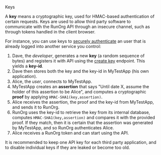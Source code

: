 Keys

A **key** means a cryptographic key, used for HMAC-based
authentication of certain requests. Keys are used to allow third party
software to communicate with the RunOrg API through an insecure
channel, such as through tokens handled in the client browser.

For instance, you can use keys to [securely authenticate](/docs/#/contact/hmac.js) 
an user that is already logged into another service you control:

1. Dave, the _developer_, generates a new **key** (a random sequence
   of bytes) and registers it with API using the [create
   key](/docs/#/key/create.js) endpoint. This yields a **key-id**.
2. Dave then stores both the key and the key-id in MyTestApp (his own
   application).
3. Alice, the _user_, connects to MyTestApp.  
4. MyTestApp creates an **assertion** that says "Until date X, assume
   the holder of this assertion to be Alice", and computes a
   cryptographic **proof** by applying `HMAC-SHA1(key,assertion)`.
5. Alice receives the assertion, the proof and the key-id from
   MyTestApp, and sends it to RunOrg.
6. RunOrg uses the key-id to retrieve the key from its internal database,	
   computes `HMAC-SHA1(key,assertion)` and compares it with the provided
   proof. If they match, then it is certain that the assertion was 
   generated by MyTestApp, and so RunOrg authenticates Alice. 	    
7. Alice receives a RunOrg token and can start using the API.

It is recommended to keep one API key for each third party
application, and to disable individual keys if they are leaked or
become too old.
